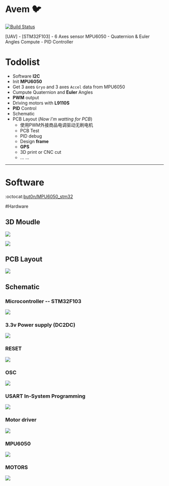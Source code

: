 # Avem :bird:
[![Build Status](https://travis-ci.org/but0n/Avem.png)](https://travis-ci.org/but0n/Avem)

[UAV] - [STM32F103] - 6 Axes sensor MPU6050 - Quaternion &amp; Euler Angles Compute - PID Controller

# Todolist
* Software **I2C**
* Init **MPU6050**
* Get 3 axes `Gryo` and 3 axes `Accel` data from MPU6050
* Cumpute Quaternion and **Euler** Angles
* **PWM** output
* Driving motors with **L9110S**
* **PID** Control
* Schematic
* PCB Layout (*Now I'm watting for PCB*)
	* 使用PWM外接商品电调驱动无刷电机
	* PCB Test
	* PID debug
	* Design **frame**
	* **GPS**
	* 3D print or CNC cut
	* ... ...

----

# Software

:octocat:[but0n/MPU6050_stm32](https://github.com/but0n/MPU6050_stm32)

#Hardware

## 3D Moudle

![](rm_img/PCB/3dpcb.png)

![](rm_img/PCB/3D.png)

## PCB Layout

![](rm_img/PCB/pcb.png)

## Schematic

### Microcontroller -- STM32F103
![](rm_img/stm.png)

### 3.3v Power supply (DC2DC)
![](rm_img/1117.png)

### RESET
![](rm_img/reset.png)

### OSC
![](rm_img/osc.png)

### USART In-System Programming
![](rm_img/usart.png)

### Motor driver
![](rm_img/l9110.png)

### MPU6050
![](rm_img/mpu6050.png)

### MOTORS
![](rm_img/motors.png)
